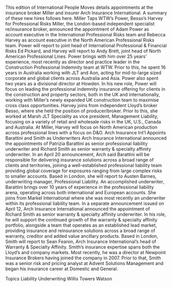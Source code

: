This edition of International People Moves details appointments at the insurance broker Miller and insurer Arch Insurance International.
A summary of these new hires follows here.
Miller Taps WTW’s Power, Besso’s Harvey for Professional Risks
Miller, the London-based independent specialist re/insurance broker, announced the appointment of Adam Power as account executive in the International Professional Risks team and Rebecca Harvey as account executive in the North American Professional Risks team.
Power will report to joint head of International Professional & Financial Risks Ed Pickard, and Harvey will report to Andy Brett, joint head of North American Professional Lines.
Power brings with him over 25 years’ experience, most recently as director and practice leader in the Construction Professional Indemnity team at WTW. Prior to this, he spent 16 years in Australia working with JLT and Aon, acting for mid-to-large sized corporate and global clients across Australia and Asia. Power also spent two years as a divisional director at Howden.
In his new role, Power will focus on leading the professional indemnity insurance offering for clients in the construction and property sectors, both in the UK and internationally, working with Miller’s newly expanded UK construction team to maximise cross class opportunities.
Harvey joins from independent Lloyd’s broker Besso, where she held the position of producer/broker. Prior to this, she worked at Marsh JLT Speciality as vice president, Management Liability, focusing on a variety of retail and wholesale risks in the UK, U.S., Canada and Australia. At Miller, Harvey will focus on North American production across professional lines with a focus on D&O.
Arch Insurance Int’l Appoints Barattini and Smith as Underwriters
Arch Insurance International announced the appointments of Patrizia Barattini as senior professional liability underwriter and Richard Smith as senior warranty & specialty affinity underwriter.
In an April 20 announcement, Arch said Barattini will be responsible for delivering insurance solutions across a broad range of clients and territories, joining a well-established professional liability team providing global coverage for exposures ranging from large complex risks to smaller accounts.
Based in London, she will report to Austen Barnes, underwriting manager, Professional Liability.
An accomplished underwriter, Barattini brings over 10 years of experience in the professional liability arena, operating across both international and European accounts. She joins from Markel International where she was most recently an underwriter within its professional liability team.
In a separate announcement issued on April 12, Arch Insurance International announced the appointment of Richard Smith as senior warranty & specialty affinity underwriter.
In his role, he will support the continued growth of the warranty & specialty affinity portfolio, alongside a team that operates as an established lead market, providing insurance and reinsurance solutions across a broad range of warranty, creditor and added value ancillary products.
Based in London, Smith will report to Sean Fearon, Arch Insurance International’s head of Warranty & Specialty Affinity.
Smith’s insurance expertise spans both the Lloyd’s and company markets. Most recently, he was a director at Newpoint Insurance Brokers having joined the company in 2007. Prior to that, Smith was a senior risk and pricing analyst at Advent Solutions Management and began his insurance career at Domestic and General.

Topics
Liability
Underwriting
Willis Towers Watson
